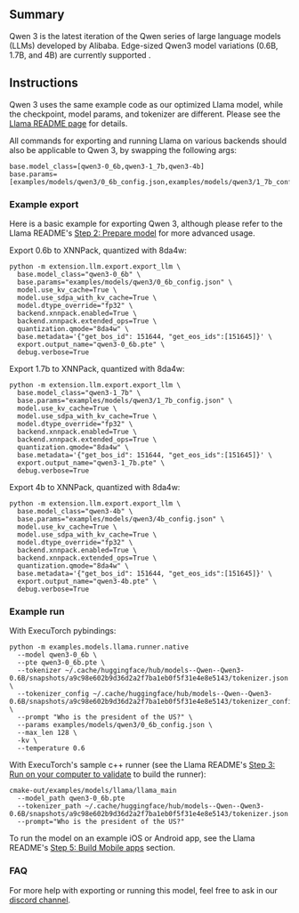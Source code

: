 ## Summary
Qwen 3 is the latest iteration of the Qwen series of large language models (LLMs) developed by Alibaba. Edge-sized Qwen3 model variations (0.6B, 1.7B, and 4B) are currently supported .

## Instructions

Qwen 3 uses the same example code as our optimized Llama model, while the checkpoint, model params, and tokenizer are different. Please see the [Llama README page](../llama/README.md) for details.

All commands for exporting and running Llama on various backends should also be applicable to Qwen 3, by swapping the following args:
```
base.model_class=[qwen3-0_6b,qwen3-1_7b,qwen3-4b]
base.params=[examples/models/qwen3/0_6b_config.json,examples/models/qwen3/1_7b_config.json,examples/models/qwen3/4b_config.json]
```

### Example export
Here is a basic example for exporting Qwen 3, although please refer to the Llama README's [Step 2: Prepare model](../llama/README.md#step-2-prepare-model) for more advanced usage.

Export 0.6b to XNNPack, quantized with 8da4w:
```
python -m extension.llm.export.export_llm \
  base.model_class="qwen3-0_6b" \
  base.params="examples/models/qwen3/0_6b_config.json" \
  model.use_kv_cache=True \
  model.use_sdpa_with_kv_cache=True \
  model.dtype_override="fp32" \
  backend.xnnpack.enabled=True \
  backend.xnnpack.extended_ops=True \
  quantization.qmode="8da4w" \
  base.metadata='{"get_bos_id": 151644, "get_eos_ids":[151645]}' \
  export.output_name="qwen3-0_6b.pte" \
  debug.verbose=True
```

Export 1.7b to XNNPack, quantized with 8da4w:
```
python -m extension.llm.export.export_llm \
  base.model_class="qwen3-1_7b" \
  base.params="examples/models/qwen3/1_7b_config.json" \
  model.use_kv_cache=True \
  model.use_sdpa_with_kv_cache=True \
  model.dtype_override="fp32" \
  backend.xnnpack.enabled=True \
  backend.xnnpack.extended_ops=True \
  quantization.qmode="8da4w" \
  base.metadata='{"get_bos_id": 151644, "get_eos_ids":[151645]}' \
  export.output_name="qwen3-1_7b.pte" \
  debug.verbose=True
```

Export 4b to XNNPack, quantized with 8da4w:
```
python -m extension.llm.export.export_llm \
  base.model_class="qwen3-4b" \
  base.params="examples/models/qwen3/4b_config.json" \
  model.use_kv_cache=True \
  model.use_sdpa_with_kv_cache=True \
  model.dtype_override="fp32" \
  backend.xnnpack.enabled=True \
  backend.xnnpack.extended_ops=True \
  quantization.qmode="8da4w" \
  base.metadata='{"get_bos_id": 151644, "get_eos_ids":[151645]}' \
  export.output_name="qwen3-4b.pte" \
  debug.verbose=True
```

### Example run
With ExecuTorch pybindings:
```
python -m examples.models.llama.runner.native
  --model qwen3-0_6b \
  --pte qwen3-0_6b.pte \
  --tokenizer ~/.cache/huggingface/hub/models--Qwen--Qwen3-0.6B/snapshots/a9c98e602b9d36d2a2f7ba1eb0f5f31e4e8e5143/tokenizer.json \
  --tokenizer_config ~/.cache/huggingface/hub/models--Qwen--Qwen3-0.6B/snapshots/a9c98e602b9d36d2a2f7ba1eb0f5f31e4e8e5143/tokenizer_config.json \
  --prompt "Who is the president of the US?" \
  --params examples/models/qwen3/0_6b_config.json \
  --max_len 128 \
  -kv \
  --temperature 0.6
```

With ExecuTorch's sample c++ runner (see the Llama README's [Step 3: Run on your computer to validate](../llama/README.md#step-3-run-on-your-computer-to-validate) to build the runner):
```
cmake-out/examples/models/llama/llama_main
  --model_path qwen3-0_6b.pte
  --tokenizer_path ~/.cache/huggingface/hub/models--Qwen--Qwen3-0.6B/snapshots/a9c98e602b9d36d2a2f7ba1eb0f5f31e4e8e5143/tokenizer.json
  --prompt="Who is the president of the US?"
```

To run the model on an example iOS or Android app, see the Llama README's [Step 5: Build Mobile apps](../llama/README.md#step-5-build-mobile-apps) section.

### FAQ
For more help with exporting or running this model, feel free to ask in our [discord channel](https://discord.gg/UEjkY9Zs).
